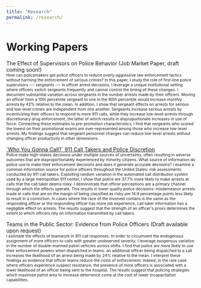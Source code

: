 ```yaml
---
title: "Research"
permalink: /research/
---
```


# Working Papers

The Effect of Supervisors on Police Behavior (Job Market Paper, draft coming soon!)<br>
<span style="font-size:0.75em">  How can policymakers get police officers to reduce overly aggressive law enforcement tactics without harming the enforcement of serious crimes? In this paper, I study the role of first-line police supervisors --- sergeants --- in officer arrest decisions. I leverage a unique institutional setting where officers switch sergeants frequently and cannot control the timing of these changes. I document substantial variation across sergeants in the number arrests made by their officers. Moving an officer from a 10th percentile sergeant to one in the 90th percentile would increase monthly arrests by 42% relative to the mean. In addition, I show that sergeant effects on arrests for serious and low-level crimes are independent from one another. Sergeants increase serious arrests by incentivizing their officers to respond to more 911 calls, while they increase low-level arrests through discretionary drug enforcement, the latter of which results in disproportionate increases in use of force. Connecting these estimates to pre-promotion characteristics, I find that sergeants who scored the lowest on their promotional exams are over-represented among those who increase low-level arrests. My findings suggest that sergeant personnel changes can reduce low-level arrests without changing officer productivity in other dimensions.  </span>

[\`Who You Gonna Call?\` 911 Call Takers and Police Discretion](../assets/pdfs/SmithCallTakers.pdf)<br>
<span style="font-size:0.75em"> Police make high-stakes decisions under multiple sources of uncertainty, often resulting in adverse outcomes that are disproportionately experienced by minority citizens. What source of information do police use to make their enforcement decisions and does it generate accurate decisions? I examine a common information source for police officers throughout the United States: risk assessments conducted by 911 call takers. Exploiting random variation in the automated call distribution system used by a large metropolitan 911 center, I show that police are 37.7% more likely to make arrests at calls that the call taker deems risky. I demonstrate  that officer perceptions are a primary channel through which the effects operate. This results in lower quality police decisions: misdemeanor arrests made at calls that are on the margin of being classified as risky are 14.9 percentage points less likely to result in a conviction. In cases where the race of the involved civilians is the same as the responding officer or the responding officer has more job experience, call taker information has a negligible effect on arrests. The results suggest that the strength of an officer's priors determines the extent to which officers rely on information transmitted by call takers.  </span>

Teams in the Public Sector: Evidence from Police Officers (Draft available upon request)<br>
<span style="font-size:0.75em"> I estimate the effects of teamwork in 911 call responses. In order to circumvent the endogenous assignment of more officers to calls with greater unobserved severity, I leverage exogenous variation in the number of double-manned patrol vehicles across shifts. I find that police are more likely to use their enforcement powers when dispatched in teams: an additional officer being dispatched to a call increases the likelihood of an arrest being made by 24\% relative to the mean. I interpret these findings as evidence that officer teams reduce the costs of enforcement. Indeed, in the rare case where officers experience suspect resistance, the presence of more officers is associated with a lower likelihood of an officer being sent to the hospital. The results suggest that policing strategies which maximize patrol area to increase deterrence come at the cost of lower incapacitation capabilities.  </span>


